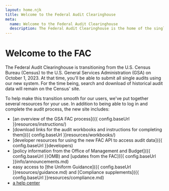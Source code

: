 ```yaml
---
layout: home.njk
title: Welcome to the Federal Audit Clearinghouse
meta:
  name: Welcome to the Federal Audit Clearinghouse
  description: The Federal Audit Clearinghouse is the home of the single audit process for the federal government awards system.
---
```


# Welcome to the FAC

The Federal Audit Clearinghouse is transitioning from the U.S. Census Bureau (Census) to the U.S. General Services Administration (GSA) on October 1, 2023. At that time, you'll be able to submit all single audits using our new system. For the time being, search and download of historical audit data will remain on the Census' site.

To help make this transition smooth for our users, we've put together several resources for your use. In addition to being able to log in and complete the audit process, the new site includes:
- [an overview of the GSA FAC process]({{ config.baseUrl }}resources/instructions/)
- [download links for the audit workbooks and instructions for completing them]({{ config.baseUrl }}resources/workbooks/)
- [developer resources for using the new FAC API to access audit data]({{ config.baseUrl }}developers)
- [policy information from the Office of Management and Budget]({{ config.baseUrl }}OMB) and [updates from the FAC]({{ config.baseUrl }}info/announcements.md)
- easy access to [the Uniform Guidance]({{ config.baseUrl }}resources/guidance.md) and [Compliance supplements]({{ config.baseUrl }}resources/compliance.md)
- [a help center](https://support.fac.gov/hc/en-us)